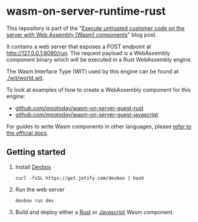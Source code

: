 # wasm-on-server-runtime-rust

This repository is part of the "[Execute untrusted customer code on the server with Web Assembly (Wasm) components](https://mootoday.com/blog/execute-untrusted-customer-code-on-the-server-with-wasm-components)" blog post.

It contains a web server that exposes a POST endpoint at http://127.0.0.1:8080/run. The request payload is a WebAssembly component binary which will be executed in a Rust WebAssembly engine.

The Wasm Interface Type (WIT) used by this engine can be found at [./wit/world.wit](./wit/world.wit).

To look at examples of how to create a WebAssembly component for this engine:

- [github.com/mootoday/wasm-on-server-guest-rust](https://github.com/mootoday/wasm-on-server-guest-rust)
- [github.com/mootoday/wasm-on-server-guest-javascript](https://github.com/mootoday/wasm-on-server-guest-javascript)

For guides to write Wasm components in other languages, please [refer to the official docs](https://component-model.bytecodealliance.org/language-support.html).

## Getting started

1. Install <a href="https://www.jetify.com/docs/devbox/" target="_blank">Devbox</a>
   ```
   curl -fsSL https://get.jetify.com/devbox | bash
   ```
1. Run the web server
   ```
   devbox run dev
   ```
1. Build and deploy either a [Rust](https://github.com/mootoday/wasm-on-server-guest-rust) or [Javascript](https://github.com/mootoday/wasm-on-server-guest-javascript) Wasm component.

